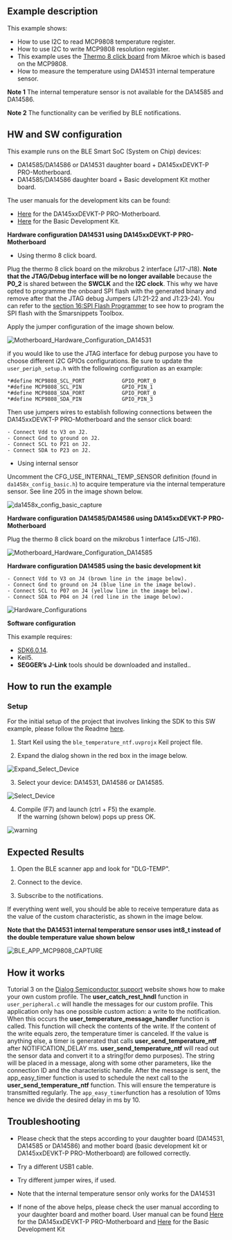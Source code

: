 ## Example description

This example shows:
- How to use I2C to read MCP9808 temperature register.
- How to use I2C to write MCP9808 resolution register.
- This example uses the [Thermo 8 click board](https://www.mikroe.com/thermo-8-click) from Mikroe which is based on the MCP9808.
- How to measure the temperature using DA14531 internal temperature sensor.

**Note 1** 
The internal temperature sensor is not available for the DA14585 and DA14586.

**Note 2** 
The functionality can be verified by BLE notifications.


## HW and SW configuration

This example runs on the BLE Smart SoC (System on Chip) devices:
- DA14585/DA14586 or DA14531 daughter board + DA145xxDEVKT-P PRO-Motherboard.
- DA14585/DA14586 daughter board + Basic development Kit mother board.

The user manuals for the development kits can be found:
- [Here](https://www.dialog-semiconductor.com/products/da14531-development-kit-pro) for the DA145xxDEVKT-P PRO-Motherboard.
- [Here](https://www.dialog-semiconductor.com/sites/default/files/um-b-048_da14585da14586_getting_started_guide_v2.0_0.pdf) for the Basic Development Kit.

__Hardware configuration DA14531 using DA145xxDEVKT-P PRO-Motherboard__
	
- Using thermo 8 click board.
	
Plug the thermo 8 click board on the mikrobus 2 interface (J17-J18). **Note that the JTAG/Debug interface will be no longer available** because the **P0_2** is shared between the **SWCLK** and the **I2C clock**.
This why we have opted to programme the onboard SPI flash with the generated binary and remove after that the JTAG debug Jumpers (J1:21-22 and J1:23-24). You can refer to the [section 16:SPI Flash Programmer](http://lpccs-docs.dialog-semiconductor.com/UM-B-083/tools/SPIFlashProgrammer.html) to see how to program the SPI flash with the Smarsnippets Toolbox.

Apply the jumper configuration of the image shown below.

![Motherboard_Hardware_Configuration_DA14531](assets/da14531_temp.svg)
	
if you would like to use the JTAG interface for debug purpose you have to choose different i2C GPIOs configurations. Be sure to update the `user_periph_setup.h` with the following configuration as an example:

	*#define MCP9808_SCL_PORT            GPIO_PORT_0
	*#define MCP9808_SCL_PIN	         GPIO_PIN_1
	*#define MCP9808_SDA_PORT            GPIO_PORT_0
	*#define MCP9808_SDA_PIN             GPIO_PIN_3
			
Then use jumpers wires to establish following connections between the DA145xxDEVKT-P PRO-Motherboard and the sensor click board:
 
	- Connect Vdd to V3 on J2.
	- Connect Gnd to ground on J2.
	- Connect SCL to P21 on J2.
	- Connect SDA to P23 on J2.

- Using internal sensor

Uncomment the CFG_USE_INTERNAL_TEMP_SENSOR definition (found in `da1458x_config_basic.h`) to acquire temperature via the internal temperature sensor. See line 205 in the image shown below.

![da1458x_config_basic_capture](assets/da1458x_config_basic_capture.png)


__Hardware configuration DA14585/DA14586 using DA145xxDEVKT-P PRO-Motherboard__

Plug the thermo 8 click board on the mikrobus 1 interface (J15-J16).	

![Motherboard_Hardware_Configuration_DA14585](assets/da14585_temp.svg)

__Hardware configuration DA14585 using the basic development kit__

	- Connect Vdd to V3 on J4 (brown line in the image below).
	- Connect Gnd to ground on J4 (blue line in the image below).
	- Connect SCL to P07 on J4 (yellow line in the image below).
	- Connect SDA to P04 on J4 (red line in the image below).		

![Hardware_Configurations](assets/basic.svg)

__Software configuration__

This example requires:

- [SDK6.0.14](https://www.dialog-semiconductor.com/da14531_sdk_latest).
- Keil5.
- __SEGGER’s J-Link__ tools should be downloaded and installed..


## How to run the example

### Setup
For the initial setup of the project that involves linking the SDK to this SW example, please follow the Readme [here](../../Readme.md).

1. Start Keil using the `ble_temperature_ntf.uvprojx` Keil project file.

2. Expand the dialog shown in the red box in the image below.

![Expand_Select_Device](assets/Expand_Select_Device.png)

3. Select your device: DA14531, DA14586 or DA14585.
		
![Select_Device](assets/Select_Device.png)

4. Compile (F7) and launch (ctrl + F5) the example.\
If the warning (shown below) pops up press OK.
 
![warning](assets/warning.png)

## Expected Results

1. Open the BLE scanner app and look for "DLG-TEMP".

2. Connect to the device.

3. Subscribe to the notifications.

If everything went well, you should be able to receive temperature data as the value of the custom characteristic, as shown in the image below.

__Note that the DA14531 internal temperature sensor uses int8_t instead of the double temperature value shown below__

![BLE_APP_MCP9808_CAPTURE](assets/BLE_APP_MCP9808_CAPTURE.png)


## How it works

Tutorial 3 on the [Dialog Semiconductor support](https://www.dialog-semiconductor.com/sites/default/files/training_03_custom_profile_gatt_cmd_example_v1.2.pdf) website shows how to make your own custom profile. The **user_catch_rest_hndl** function in `user_peripheral.c` will handle the messages for our custom profile. This application only has one possible 
custom action: a write to the notification. When this occurs the **user_temperature_message_handler** function is called. This function will check the contents of the write. If the content of the write equals zero, the temperature timer is canceled. If the value is 
anything else, a timer is generated that calls **user_send_temperature_ntf** after NOTIFICATION_DELAY ms. **user_send_temperature_ntf** will read out the sensor data and convert it to a string(for demo purposes). The string will be placed in a message, along with some other parameters, like the connection ID
and the characteristic handle. After the message is sent, the app_easy_timer function is used to schedule the next call to the **user_send_temperature_ntf** function. This will ensure the temperature is transmitted regularly. The `app_easy_timer`function
has a resolution of 10ms hence we divide the desired delay in ms by 10.

## Troubleshooting
- Please check that the steps according to your daughter board (DA14531, DA14585 or DA14586) and mother board (basic development kit or DA145xxDEVKT-P PRO-Motherboard) are followed correctly.

- Try a different USB1 cable.

- Try different jumper wires, if used.

- Note that the internal temperature sensor only works for the DA14531

- If none of the above helps, please check the user manual according to your daughter board and mother board. User manual can be found [Here](https://www.dialog-semiconductor.com/products/da14531-development-kit-pro) for the DA145xxDEVKT-P PRO-Motherboard and [Here](https://www.dialog-semiconductor.com/sites/default/files/um-b-048_da14585da14586_getting_started_guide_v2.0_0.pdf) for the Basic Development Kit

